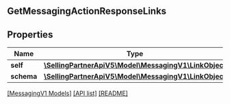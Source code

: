 ## GetMessagingActionResponseLinks

## Properties

Name | Type | Description | Notes
------------ | ------------- | ------------- | -------------
**self** | [**\SellingPartnerApiV5\Model\MessagingV1\LinkObject**](LinkObject.md) |  |
**schema** | [**\SellingPartnerApiV5\Model\MessagingV1\LinkObject**](LinkObject.md) |  |

[[MessagingV1 Models]](../) [[API list]](../../Api) [[README]](../../../README.md)
